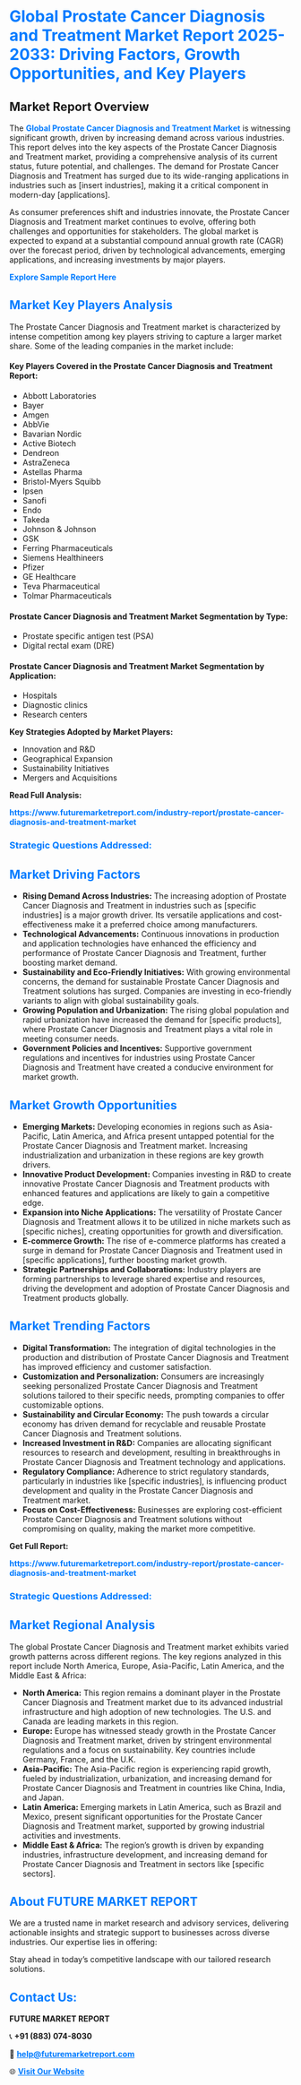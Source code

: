 <h1 style="color: #007BFF;">Global Prostate Cancer Diagnosis and Treatment Market Report 2025-2033: Driving Factors, Growth Opportunities, and Key Players</h1>

<section id="overview">
<h2>Market Report Overview</h2>
<p>The <a href="https://www.futuremarketreport.com/industry-report/prostate-cancer-diagnosis-and-treatment-market" style="color: #007BFF; text-decoration: none;"><strong>Global Prostate Cancer Diagnosis and Treatment Market</strong></a> is witnessing significant growth, driven by increasing demand across various industries. This report delves into the key aspects of the Prostate Cancer Diagnosis and Treatment market, providing a comprehensive analysis of its current status, future potential, and challenges. The demand for Prostate Cancer Diagnosis and Treatment has surged due to its wide-ranging applications in industries such as [insert industries], making it a critical component in modern-day [applications].</p>
<p>As consumer preferences shift and industries innovate, the Prostate Cancer Diagnosis and Treatment market continues to evolve, offering both challenges and opportunities for stakeholders. The global market is expected to expand at a substantial compound annual growth rate (CAGR) over the forecast period, driven by technological advancements, emerging applications, and increasing investments by major players.</p>
</section>

<section id="overview">
<p><a href="https://www.futuremarketreport.com/request-sample/reportId=82744" style="color: #007BFF; text-decoration: none;"><strong>Explore Sample Report Here</strong></a></p>
</section>

<section id="key-players">
<h2 style="color: #007BFF;">Market Key Players Analysis</h2>
<p>The Prostate Cancer Diagnosis and Treatment market is characterized by intense competition among key players striving to capture a larger market share. Some of the leading companies in the market include:</p>
<h4>Key Players Covered in the Prostate Cancer Diagnosis and Treatment Report:</h4>
<ul><li>Abbott Laboratories</li><li>Bayer</li><li>Amgen</li><li>AbbVie</li><li>Bavarian Nordic</li><li>Active Biotech</li><li>Dendreon</li><li>AstraZeneca</li><li>Astellas Pharma</li><li>Bristol-Myers Squibb</li><li>Ipsen</li><li>Sanofi</li><li>Endo</li><li>Takeda</li><li>Johnson &amp; Johnson</li><li>GSK</li><li>Ferring Pharmaceuticals</li><li>Siemens Healthineers</li><li>Pfizer</li><li>GE Healthcare</li><li>Teva Pharmaceutical</li><li>Tolmar Pharmaceuticals</li></ul>
<h4>Prostate Cancer Diagnosis and Treatment Market Segmentation by Type:</h4>
<ul><li>Prostate specific antigen test (PSA)</li><li>Digital rectal exam (DRE)</li></ul>

<h4>Prostate Cancer Diagnosis and Treatment Market Segmentation by Application:</h4>
<ul><li>Hospitals</li><li>Diagnostic clinics</li><li>Research centers</li></ul>
<p><strong>Key Strategies Adopted by Market Players:</strong></p>
<ul>
<li>Innovation and R&D</li>
<li>Geographical Expansion</li>
<li>Sustainability Initiatives</li>
<li>Mergers and Acquisitions</li>
</ul>
</section>

<section>
<p><strong>Read Full Analysis: </strong></p><a href="https://www.futuremarketreport.com/industry-report/prostate-cancer-diagnosis-and-treatment-market" style="color: #007BFF; text-decoration: none;"><strong>https://www.futuremarketreport.com/industry-report/prostate-cancer-diagnosis-and-treatment-market</strong></a>
<h3 style="color: #007BFF;">Strategic Questions Addressed:</h3>
</section>

<section id="driving-factors">
<h2 style="color: #007BFF;">Market Driving Factors</h2>
<ul>
<li><strong>Rising Demand Across Industries:</strong> The increasing adoption of Prostate Cancer Diagnosis and Treatment in industries such as [specific industries] is a major growth driver. Its versatile applications and cost-effectiveness make it a preferred choice among manufacturers.</li>
<li><strong>Technological Advancements:</strong> Continuous innovations in production and application technologies have enhanced the efficiency and performance of Prostate Cancer Diagnosis and Treatment, further boosting market demand.</li>
<li><strong>Sustainability and Eco-Friendly Initiatives:</strong> With growing environmental concerns, the demand for sustainable Prostate Cancer Diagnosis and Treatment solutions has surged. Companies are investing in eco-friendly variants to align with global sustainability goals.</li>
<li><strong>Growing Population and Urbanization:</strong> The rising global population and rapid urbanization have increased the demand for [specific products], where Prostate Cancer Diagnosis and Treatment plays a vital role in meeting consumer needs.</li>
<li><strong>Government Policies and Incentives:</strong> Supportive government regulations and incentives for industries using Prostate Cancer Diagnosis and Treatment have created a conducive environment for market growth.</li>
</ul>
</section>

<section id="growth-opportunities">
<h2 style="color: #007BFF;">Market Growth Opportunities</h2>
<ul>
<li><strong>Emerging Markets:</strong> Developing economies in regions such as Asia-Pacific, Latin America, and Africa present untapped potential for the Prostate Cancer Diagnosis and Treatment market. Increasing industrialization and urbanization in these regions are key growth drivers.</li>
<li><strong>Innovative Product Development:</strong> Companies investing in R&D to create innovative Prostate Cancer Diagnosis and Treatment products with enhanced features and applications are likely to gain a competitive edge.</li>
<li><strong>Expansion into Niche Applications:</strong> The versatility of Prostate Cancer Diagnosis and Treatment allows it to be utilized in niche markets such as [specific niches], creating opportunities for growth and diversification.</li>
<li><strong>E-commerce Growth:</strong> The rise of e-commerce platforms has created a surge in demand for Prostate Cancer Diagnosis and Treatment used in [specific applications], further boosting market growth.</li>
<li><strong>Strategic Partnerships and Collaborations:</strong> Industry players are forming partnerships to leverage shared expertise and resources, driving the development and adoption of Prostate Cancer Diagnosis and Treatment products globally.</li>
</ul>
</section>

<section id="trending-factors">
<h2 style="color: #007BFF;">Market Trending Factors</h2>
<ul>
<li><strong>Digital Transformation:</strong> The integration of digital technologies in the production and distribution of Prostate Cancer Diagnosis and Treatment has improved efficiency and customer satisfaction.</li>
<li><strong>Customization and Personalization:</strong> Consumers are increasingly seeking personalized Prostate Cancer Diagnosis and Treatment solutions tailored to their specific needs, prompting companies to offer customizable options.</li>
<li><strong>Sustainability and Circular Economy:</strong> The push towards a circular economy has driven demand for recyclable and reusable Prostate Cancer Diagnosis and Treatment solutions.</li>
<li><strong>Increased Investment in R&D:</strong> Companies are allocating significant resources to research and development, resulting in breakthroughs in Prostate Cancer Diagnosis and Treatment technology and applications.</li>
<li><strong>Regulatory Compliance:</strong> Adherence to strict regulatory standards, particularly in industries like [specific industries], is influencing product development and quality in the Prostate Cancer Diagnosis and Treatment market.</li>
<li><strong>Focus on Cost-Effectiveness:</strong> Businesses are exploring cost-efficient Prostate Cancer Diagnosis and Treatment solutions without compromising on quality, making the market more competitive.</li>
</ul>
</section>

<section>
<p><strong>Get Full Report: </strong></p><a href="https://www.futuremarketreport.com/industry-report/prostate-cancer-diagnosis-and-treatment-market" style="color: #007BFF; text-decoration: none;"><strong>https://www.futuremarketreport.com/industry-report/prostate-cancer-diagnosis-and-treatment-market</strong></a>
<h3 style="color: #007BFF;">Strategic Questions Addressed:</h3>
</section>


<section id="regional-analysis">
<h2 style="color: #007BFF;">Market Regional Analysis</h2>
<p>The global Prostate Cancer Diagnosis and Treatment market exhibits varied growth patterns across different regions. The key regions analyzed in this report include North America, Europe, Asia-Pacific, Latin America, and the Middle East & Africa:</p>
<ul>
<li><strong>North America:</strong> This region remains a dominant player in the Prostate Cancer Diagnosis and Treatment market due to its advanced industrial infrastructure and high adoption of new technologies. The U.S. and Canada are leading markets in this region.</li>
<li><strong>Europe:</strong> Europe has witnessed steady growth in the Prostate Cancer Diagnosis and Treatment market, driven by stringent environmental regulations and a focus on sustainability. Key countries include Germany, France, and the U.K.</li>
<li><strong>Asia-Pacific:</strong> The Asia-Pacific region is experiencing rapid growth, fueled by industrialization, urbanization, and increasing demand for Prostate Cancer Diagnosis and Treatment in countries like China, India, and Japan.</li>
<li><strong>Latin America:</strong> Emerging markets in Latin America, such as Brazil and Mexico, present significant opportunities for the Prostate Cancer Diagnosis and Treatment market, supported by growing industrial activities and investments.</li>
<li><strong>Middle East & Africa:</strong> The region’s growth is driven by expanding industries, infrastructure development, and increasing demand for Prostate Cancer Diagnosis and Treatment in sectors like [specific sectors].</li>
</ul>
</section>

<footer>
<h2 style="color: #007BFF;">About FUTURE MARKET REPORT</h2>
<p>We are a trusted name in market research and advisory services, delivering actionable insights and strategic support to businesses across diverse industries. Our expertise lies in offering:</p>

<p>Stay ahead in today’s competitive landscape with our tailored research solutions.</p>

<h2 style="color: #007BFF;">Contact Us:</h2>
<p><strong>FUTURE MARKET REPORT</strong></p>
<p>📞 <strong>+91 (883) 074-8030</strong></p>
<p>📧 <strong><a href="mailto:help@futuremarketreport.com" style="color: #007BFF;">help@futuremarketreport.com</a></strong></p>
<p>🌐 <strong><a href="https://www.futuremarketreport.com/" style="color: #007BFF;">Visit Our Website</a></strong></p>
</footer>